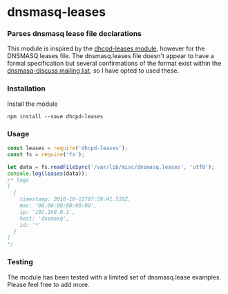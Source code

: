 # dnsmasq-leases
### Parses dnsmasq lease file declarations

This module is inspired by the [dhcpd-leases module](https://www.npmjs.com/package/dhcpd-leases), however for the DNSMASQ leases file. The dnsmasq.leases file doesn't appear to have a formal specification but several confirmations of the format exist within the [dnsmasq-discuss mailing list](http://lists.thekelleys.org.uk/pipermail/dnsmasq-discuss/2016q2/010595.html), so I have opted to used these.

### Installation

Install the module

```
npm install --save dhcpd-leases
```

### Usage

```js
const leases = require('dhcpd-leases');
const fs = require('fs');

let data = fs.readFileSync('/var/lib/misc/dnsmasq.leases', 'utf8');
console.log(leases(data));
/* logs
[
  {
    timestamp: 2016-10-12T07:59:41.510Z,
    mac: '00:00:00:00:00:00',
    ip: '192.168.0.1',
    host: 'dnsmasq',
    id: '*'
  }
]
*/
```
### Testing

The module has been tested with a limited set of dnsmasq lease examples. Please feel free to add more.